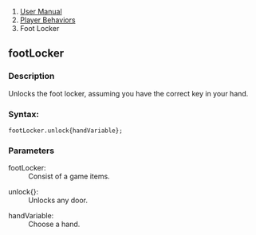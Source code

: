 <ol class="breadcrumb">
  <li><a href="#/docs/contents">User Manual</a></li>
  <li><a href="#/docs/player">Player Behaviors</a></li>
<li class="active">Foot Locker</li>
</ol>

## footLocker

### Description

Unlocks the foot locker, assuming you have the correct key in your hand.

### Syntax:

	footLocker.unlock{handVariable};

### Parameters

<dl>
  <dt>footLocker:</dt>
  <dd>Consist of a game items.</dd>
</dl>

<dl>
  <dt>unlock{}:</dt>
  <dd>Unlocks any door.</dd>
</dl>

<dl>
  <dt>handVariable:</dt>
  <dd>Choose a hand.</dd>
</dl>